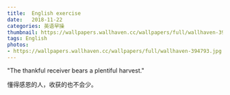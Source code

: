 ```yaml
---
title:  English exercise
date:   2018-11-22
categories: 英语早操
thumbnail: https://wallpapers.wallhaven.cc/wallpapers/full/wallhaven-394793.jpg
tags: English
photos:
- https://wallpapers.wallhaven.cc/wallpapers/full/wallhaven-394793.jpg
---
```


"The thankful receiver bears a plentiful harvest."
<p>懂得感恩的人，收获的也不会少。
</p>
